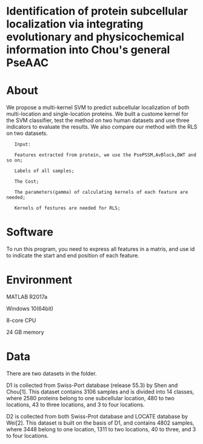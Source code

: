 # Identification of protein subcellular localization via integrating evolutionary and physicochemical information into Chou's general PseAAC

# About
We propose a multi-kernel SVM to predict subcellular localization of both multi-location and single-location proteins. We built a custome kernel for the SVM classifier, test the method on two human datasets and use three indicators to evaluate the results. We also compare our method with the RLS on two datasets. 

       Input: 
       
       Features extracted from protein, we use the PsePSSM,AvBlock,DWT and so on;

       Labels of all samples;

       The Cost;

       The parameters(gamma) of calculating kernels of each feature are needed;

       Kernels of festures are needed for RLS;

# Software
To run this program, you need to express all features in a matris, and use id to indicate the start and end position of each feature.

# Environment
MATLAB R2017a

Windows 10(64bit)

8-core CPU

24 GB memory

# Data
There are two datasets in the folder.

D1 is collected from Swiss-Port database (release 55.3) by Shen and Chou[1]. This dataset contains 3106 samples and is divided into 14 classes, where 2580 proteins belong to one subcellular location, 480 to two locations, 43 to three locations, and 3 to four locations.

D2 is collected from both Swiss-Prot database and LOCATE database by Wei[2]. This dataset is built on the basis of D1, and contains 4802 samples, where 3448 belong to one location, 1311 to two locations, 40 to three, and 3 to four locations.
